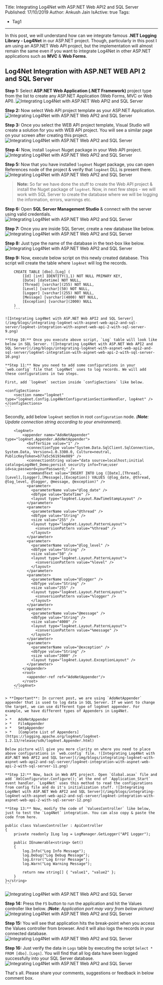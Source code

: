 Title: Integrating Log4Net with ASP.NET Web API2 and SQL Server
Published: 17/10/2019
Author: Ankush Jain
IsActive: true
Tags:
  - Tag1
---
In this post, we will understand how can we integrate famous **.NET Logging Library - Log4Net** in our ASP.NET project. Though, particularly in this post I am using an ASP.NET Web API project, but the implementation will almost remain the same even if you want to integrate Log4Net in other ASP.NET applications such as **MVC** & **Web Forms**.

## Log4Net Integration with ASP.NET WEB API 2 and SQL Server

**Step 1:** Select **ASP.NET Web Application (.NET Framework)** project type from the list to create any ASP.NET Application (Web Forms, MVC or Web API). ![Integrating Log4Net with ASP.NET Web API2 and SQL Server](/img/blogs/integrating-log4net-with-aspnet-web-api2-and-sql-server/log4net-integration-with-aspnet-web-api-2-with-sql-server-1.png)

**Step 2:** Now select Web API project template as your ASP.NET Application. ![Integrating Log4Net with ASP.NET Web API2 and SQL Server](/img/blogs/integrating-log4net-with-aspnet-web-api2-and-sql-server/log4net-integration-with-aspnet-web-api-2-with-sql-server-2.png)

**Step 3:** Once you select the WEB API project template, Visual Studio will create a solution for you with WEB API project. You will see a similar page on your screen after creating this project. ![Integrating Log4Net with ASP.NET Web API2 and SQL Server](/img/blogs/integrating-log4net-with-aspnet-web-api2-and-sql-server/log4net-integration-with-aspnet-web-api-2-with-sql-server-3.png)

**Step 4:** Now, install `log4net` Nuget package in your Web API project. ![Integrating Log4Net with ASP.NET Web API2 and SQL Server](/img/blogs/integrating-log4net-with-aspnet-web-api2-and-sql-server/log4net-integration-with-aspnet-web-api-2-with-sql-server-4.png)

**Step 5:** Now that you have installed `log4net` Nuget package, you can open References node of the project & verify that `log4net` DLL is present there. ![Integrating Log4Net with ASP.NET Web API2 and SQL Server](/img/blogs/integrating-log4net-with-aspnet-web-api2-and-sql-server/log4net-integration-with-aspnet-web-api-2-with-sql-server-5.png)

> **Note:** So far we have done the stuff to create the Web API project & install the Nuget package of `log4net`. Now, in next few steps - we will work with SQL Server to create the database where we will be logging the information, errors, warnings etc.

**Step 6:** Open **SQL Server Management Studio** & connect with the server using valid credentials. ![Integrating Log4Net with ASP.NET Web API2 and SQL Server](/img/blogs/integrating-log4net-with-aspnet-web-api2-and-sql-server/log4net-integration-with-aspnet-web-api-2-with-sql-server-6.png)

**Step 7:** Once you are inside SQL Server, create a new database like below. ![Integrating Log4Net with ASP.NET Web API2 and SQL Server](/img/blogs/integrating-log4net-with-aspnet-web-api2-and-sql-server/log4net-integration-with-aspnet-web-api-2-with-sql-server-7.png)

**Step 8:** Just type the name of the database in the text-box like below. ![Integrating Log4Net with ASP.NET Web API2 and SQL Server](/img/blogs/integrating-log4net-with-aspnet-web-api2-and-sql-server/log4net-integration-with-aspnet-web-api-2-with-sql-server-8.png)

**Step 9:** Now, execute below script on this newly created database. This script will create the table where `log4net` will log the records.

```
    CREATE TABLE [dbo].[Log] (
        [Id] [int] IDENTITY(1,1) NOT NULL PRIMARY KEY,
        [Date] [datetime] NOT NULL,
        [Thread] [varchar](255) NOT NULL,
        [Level] [varchar](50) NOT NULL,
        [Logger] [varchar](255) NOT NULL,
        [Message] [varchar](4000) NOT NULL,
        [Exception] [varchar](2000) NULL
    )
    ```

![Integrating Log4Net with ASP.NET Web API2 and SQL Server](/img/blogs/integrating-log4net-with-aspnet-web-api2-and-sql-server/log4net-integration-with-aspnet-web-api-2-with-sql-server-9.png)

**Step 10:** Once you execute above script, `Log` table will look like below in SQL Server. ![Integrating Log4Net with ASP.NET Web API2 and SQL Server](/img/blogs/integrating-log4net-with-aspnet-web-api2-and-sql-server/log4net-integration-with-aspnet-web-api-2-with-sql-server-10.png)

**Step 11:** Now you need to add some configurations in your `web.config` file that `Log4Net` uses to log records. We will add these configurations in two steps. 

First, add `log4net` section inside `configSections` like below.

```
    <configSections>
        <section name="log4net" type="log4net.Config.Log4NetConfigurationSectionHandler, log4net" />
    </configSections>
    ```

Secondly, add below `log4net` section in root `configuration` node. *(**Note**: Update connection string according to your environment).*

```
    <log4net>
        <appender name="AdoNetAppender" type="log4net.Appender.AdoNetAppender">
          <bufferSize value="1" />
          <connectionType value="System.Data.SqlClient.SqlConnection, System.Data, Version=1.0.3300.0, Culture=neutral, PublicKeyToken=b77a5c561934e089" />
          <connectionString value="data source=localhost;initial catalog=Log4Net_Demo;persist security info=True;user id=sa;password=yourPassword;" />
          <commandText value="INSERT INTO Log ([Date],[Thread],[Level],[Logger],[Message],[Exception]) VALUES (@log_date, @thread, @log_level, @logger, @message, @exception)" />
          <parameter>
            <parameterName value="@log_date" />
            <dbType value="DateTime" />
            <layout type="log4net.Layout.RawTimeStampLayout" />
          </parameter>
          <parameter>
            <parameterName value="@thread" />
            <dbType value="String" />
            <size value="255" />
            <layout type="log4net.Layout.PatternLayout">
              <conversionPattern value="%thread" />
            </layout>
          </parameter>
          <parameter>
            <parameterName value="@log_level" />
            <dbType value="String" />
            <size value="50" />
            <layout type="log4net.Layout.PatternLayout">
              <conversionPattern value="%level" />
            </layout>
          </parameter>
          <parameter>
            <parameterName value="@logger" />
            <dbType value="String" />
            <size value="255" />
            <layout type="log4net.Layout.PatternLayout">
              <conversionPattern value="%logger" />
            </layout>
          </parameter>
          <parameter>
            <parameterName value="@message" />
            <dbType value="String" />
            <size value="4000" />
            <layout type="log4net.Layout.PatternLayout">
              <conversionPattern value="%message" />
            </layout>
          </parameter>
          <parameter>
            <parameterName value="@exception" />
            <dbType value="String" />
            <size value="2000" />
            <layout type="log4net.Layout.ExceptionLayout" />
          </parameter>
        </appender>
        <root>
          <appender-ref ref="AdoNetAppender"/>
        </root>
    </log4net>
    ```

> **Important**: In current post, we are using `AdoNetAppender` appender that is used to log data in SQL Server. If we want to change the target, we can use different type of log4net appender. For example, we have different types of Appenders in Log4Net.
> 
> *   AdoNetAppender
> *   FileAppender
> *   SmtpAppender
> *   [Complete List of Appenders](https://logging.apache.org/log4net/log4net-1.2.13/release/sdk/log4net.Appender.html)

Below picture will give you more clarity on where you need to place above configurations in `web.config` file. ![Integrating Log4Net with ASP.NET Web API2 and SQL Server](/img/blogs/integrating-log4net-with-aspnet-web-api2-and-sql-server/log4net-integration-with-aspnet-web-api-2-with-sql-server-11.png)

**Step 12:** Now, back in Web API project. Open `Global.asax` file and add `XmlConfigurator.Configure();`at the end of `Application_Start` event handler. `Log4Net` uses this method to read the configurations from config file and do it's initialization stuff. ![Integrating Log4Net with ASP.NET Web API2 and SQL Server](/img/blogs/integrating-log4net-with-aspnet-web-api2-and-sql-server/log4net-integration-with-aspnet-web-api-2-with-sql-server-12.png)

**Step 13:** Now, modify the code of `ValuesController` like below, just to test the `Log4Net` integration. You can also copy & paste the code from here.

```
    public class ValuesController : ApiController
    {
        private readonly ILog log = LogManager.GetLogger("API Logger");

        public IEnumerable<string> Get()
        {
            log.Info("Log Info Message");
            log.Debug("Log Debug Message");
            log.Error("Log Error Message");
            log.Warn("Log Warning Message");

            return new string[] { "value1", "value2" };
        }
    }</string>
    ```

![Integrating Log4Net with ASP.NET Web API2 and SQL Server](/img/blogs/integrating-log4net-with-aspnet-web-api2-and-sql-server/log4net-integration-with-aspnet-web-api-2-with-sql-server-13.png)

**Step 14:** Press the `F5` button to run the application and hit the Values controller like below. *(**Note**: Application port may vary from below picture)* ![Integrating Log4Net with ASP.NET Web API2 and SQL Server](/img/blogs/integrating-log4net-with-aspnet-web-api2-and-sql-server/log4net-integration-with-aspnet-web-api-2-with-sql-server-14.png)

**Step 15:** You will see that application hits the break-point when you access the Values controller from browser. And it will also logs the records in your connected database. ![Integrating Log4Net with ASP.NET Web API2 and SQL Server](/img/blogs/integrating-log4net-with-aspnet-web-api2-and-sql-server/log4net-integration-with-aspnet-web-api-2-with-sql-server-15.png)

**Step 16:** Just verify the data in `Logs` table by executing the script `Select * FROM [dbo].[Logs]`. You will find that all log data have been logged successfully into your SQL Server database. ![Integrating Log4Net with ASP.NET Web API2 and SQL Server](/img/blogs/integrating-log4net-with-aspnet-web-api2-and-sql-server/log4net-integration-with-aspnet-web-api-2-with-sql-server-16.png)

That's all. Please share your comments, suggestions or feedback in below comment box.

                